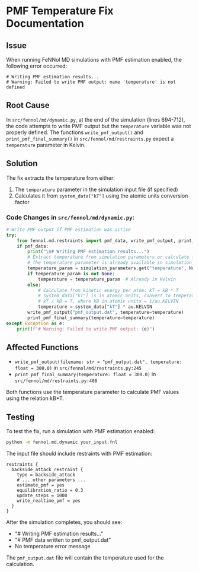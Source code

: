 # PMF Temperature Fix Documentation

## Issue
When running FeNNol MD simulations with PMF estimation enabled, the following error occurred:
```
# Writing PMF estimation results...
# Warning: Failed to write PMF output: name 'temperature' is not defined
```

## Root Cause
In `src/fennol/md/dynamic.py`, at the end of the simulation (lines 694-712), the code attempts to write PMF output but the `temperature` variable was not properly defined. The functions `write_pmf_output()` and `print_pmf_final_summary()` in `src/fennol/md/restraints.py` expect a `temperature` parameter in Kelvin.

## Solution
The fix extracts the temperature from either:
1. The `temperature` parameter in the simulation input file (if specified)
2. Calculates it from `system_data["kT"]` using the atomic units conversion factor

### Code Changes in `src/fennol/md/dynamic.py`:

```python
# Write PMF output if PMF estimation was active
try:
    from fennol.md.restraints import pmf_data, write_pmf_output, print_pmf_final_summary
    if pmf_data:
        print("\n# Writing PMF estimation results...")
        # Extract temperature from simulation parameters or calculate from kT
        # The temperature parameter is already available in simulation_parameters
        temperature_param = simulation_parameters.get("temperature", None)
        if temperature_param is not None:
            temperature = temperature_param  # Already in Kelvin
        else:
            # Calculate from kinetic energy per atom: kT = kB * T
            # system_data["kT"] is in atomic units, convert to temperature
            # kT / kB = T, where kB in atomic units = 1/au.KELVIN
            temperature = system_data["kT"] * au.KELVIN
        write_pmf_output("pmf_output.dat", temperature=temperature)
        print_pmf_final_summary(temperature=temperature)
except Exception as e:
    print(f"# Warning: Failed to write PMF output: {e}")
```

## Affected Functions
- `write_pmf_output(filename: str = "pmf_output.dat", temperature: float = 300.0)` in `src/fennol/md/restraints.py:245`
- `print_pmf_final_summary(temperature: float = 300.0)` in `src/fennol/md/restraints.py:408`

Both functions use the temperature parameter to calculate PMF values using the relation kB*T.

## Testing
To test the fix, run a simulation with PMF estimation enabled:

```bash
python -m fennol.md.dynamic your_input.fnl
```

The input file should include restraints with PMF estimation:
```
restraints {
  backside_attack_restraint {
    type = backside_attack
    # ... other parameters ...
    estimate_pmf = yes
    equilibration_ratio = 0.3
    update_steps = 1000
    write_realtime_pmf = yes
  }
}
```

After the simulation completes, you should see:
- "# Writing PMF estimation results..." 
- "# PMF data written to pmf_output.dat"
- No temperature error message

The `pmf_output.dat` file will contain the temperature used for the calculation.